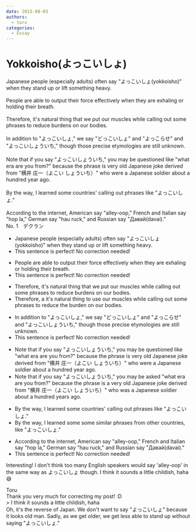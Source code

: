 ```yaml
---
date: 2015-08-03
authors:
  - toru
categories:
  - Essay
---
```


<h1 id="subject_show">Yokkoisho(よっこいしょ)</h1>
<div class="date" hidden>Aug 3, 2015 11:13</div>
<div id="post"><div id="body_show_ori">
Japanese people (especially adults) often say "よっこいしょ(yokkoisho)" when they stand up or lift something heavy.<br/><br/>People are able to output their force effectively when they are exhaling or holding their breath.<br/><br/>Therefore, it's natural thing that we put our muscles while calling out some phrases to reduce burdens on our bodies.<br/><br/>In addition to "よっこいしょ," we say "どっこいしょ" and "よっこらせ" and "よっこいしょういち," though those precise etymologies are still unknown.<br/><br/>Note that if you say "よっこいしょういち," you may be questioned like "what era are you from?" because the phrase is very old Japanese joke derived from "横井 庄一（よこい しょういち）" who were a Japanese soldier about a hundred year ago.<br/><br/>By the way, I learned some countries' calling out phrases like "よっこいしょ."<br/><br/>According to the internet, American say "alley-oop," French and Italian say "hop la," German say "hau ruck," and Russian say "Давай(davai)."
</div></div>

<!-- more -->

<div id="block"><div class="first_name"> No. 1　<span class="just_name">デクラン</span></div><div id="block2">
<ul class="correction_field">
<li class="incorrect">Japanese people (especially adults) often say "よっこいしょ(yokkoisho)" when they stand up or lift something heavy.</li>
<li class="corrected perfect">This sentence is perfect! No correction needed!</li>
</ul>
<ul class="correction_field">
<li class="incorrect">People are able to output their force effectively when they are exhaling or holding their breath.</li>
<li class="corrected perfect">This sentence is perfect! No correction needed!</li>
</ul>
<ul class="correction_field">
<li class="incorrect">Therefore, it's natural thing that we put our muscles while calling out some phrases to reduce burdens on our bodies.</li>
<li class="corrected correct">
Therefore, <span class="f_red">a </span>it's natural thing <span class="f_red">to use</span> our muscles while calling out some phrases to reduce <span class="f_red">the </span>burden on our bodies.
</li>
</ul>
<ul class="correction_field">
<li class="incorrect">In addition to "よっこいしょ," we say "どっこいしょ" and "よっこらせ" and "よっこいしょういち," though those precise etymologies are still unknown.</li>
<li class="corrected perfect">This sentence is perfect! No correction needed!</li>
</ul>
<ul class="correction_field">
<li class="incorrect">Note that if you say "よっこいしょういち," you may be questioned like "what era are you from?" because the phrase is very old Japanese joke derived from "横井 庄一（よこい しょういち）" who were a Japanese soldier about a hundred year ago.</li>
<li class="corrected correct">
Note that if you say "よっこいしょういち," you may be <span class="f_blue">asked</span> "what era are you from?" because the phrase is <span class="f_red">a </span>very old Japanese joke derived from "横井 庄一（よこい しょういち）" who <span class="f_red">was</span> a Japanese soldier about a hundred year<span class="f_red">s</span> ago.
</li>
</ul>
<ul class="correction_field">
<li class="incorrect">By the way, I learned some countries' calling out phrases like "よっこいしょ."</li>
<li class="corrected correct">
By the way, I learned some <span class="f_blue">some similar phrases from other countries,</span> like "よっこいしょ."
</li>
</ul>
<ul class="correction_field">
<li class="incorrect">According to the internet, American say "alley-oop," French and Italian say "hop la," German say "hau ruck," and Russian say "Давай(davai)."</li>
<li class="corrected perfect">This sentence is perfect! No correction needed!</li>
</ul>
<p class="comment_small">
 Interesting! I don't think too many English speakers would say 'alley-oop' in the same way as よっこいしょ though. I think it sounds a little childish, haha 😅
</p>

</div><div class="name"><span class="just_name">Toru</span><br>
Thank you very much for correcting my post! :D<br/>&gt; I think it sounds a little childish, haha<br/>Oh, it's the reverse of Japan. We don't want to say "よっこいしょ" because it looks old man. Sadly, as we get older, we get less able to stand up without saying "よっこいしょ."
</div>
</div>
